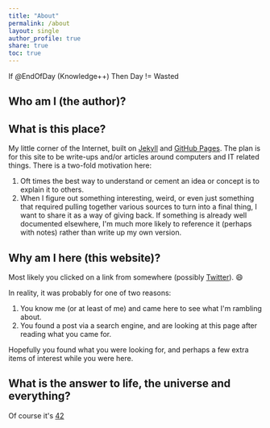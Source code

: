 ```yaml
---
title: "About"
permalink: /about
layout: single
author_profile: true
share: true
toc: true
---
```


If <i>@</i>EndOfDay (Knowledge++) Then Day != Wasted

## Who am I (the author)?

## What is this place?

My little corner of the Internet, built on [Jekyll][jekyll-link] and [GitHub Pages][gpages-link].
The plan is for this site to be write-ups and/or articles around computers and IT related things.
There is a two-fold motivation here:

1. Oft times the best way to understand or cement an idea or concept is to explain it to others.
2. When I figure out something interesting, weird, or even just something that required pulling together various sources to turn into a final thing, I want to share it as a way of giving back. If something is already well documented elsewhere, I'm much more likely to reference it (perhaps with notes) rather than write up my own version.

## Why am I here (this website)?

Most likely you clicked on a link from somewhere (possibly [Twitter][twitter-link]). :smile:

In reality, it was probably for one of two reasons:

1. You know me (or at least of me) and came here to see what I'm rambling about.
2. You found a post via a search engine, and are looking at this page after reading what you came for.

Hopefully you found what you were looking for, and perhaps a few extra items of interest while you were here.

## What is the answer to life, the universe and everything?

Of course it's [42](http://www.independent.co.uk/news/yes-the-answer-to-the-universe-really-is-42-1351201.html)

[jekyll-link]:http://jekyllrb.com
[gpages-link]:https://pages.github.com
[twitter-link]: https://twitter.com/DSolodow